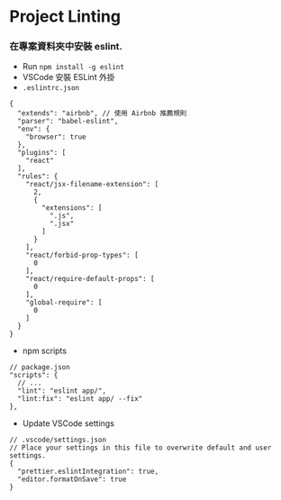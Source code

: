 # Project Linting

### 在專案資料夾中安裝 eslint.

* Run `npm install -g eslint`  
* VSCode 安裝 ESLint 外掛  
* `.eslintrc.json`  

```
{
  "extends": "airbnb", // 使用 Airbnb 推薦規則
  "parser": "babel-eslint",
  "env": {
    "browser": true
  },
  "plugins": [
    "react"
  ],
  "rules": {
    "react/jsx-filename-extension": [
      2,
      {
        "extensions": [
          ".js",
          ".jsx"
        ]
      }
    ],
    "react/forbid-prop-types": [
      0
    ],
    "react/require-default-props": [
      0
    ],
    "global-require": [
      0
    ]
  }
}
```

* npm scripts
```
// package.json
"scripts": {
  // ...
  "lint": "eslint app/",
  "lint:fix": "eslint app/ --fix"
},
```

* Update VSCode settings
```
// .vscode/settings.json
// Place your settings in this file to overwrite default and user settings.
{
  "prettier.eslintIntegration": true,
  "editor.formatOnSave": true
}
```